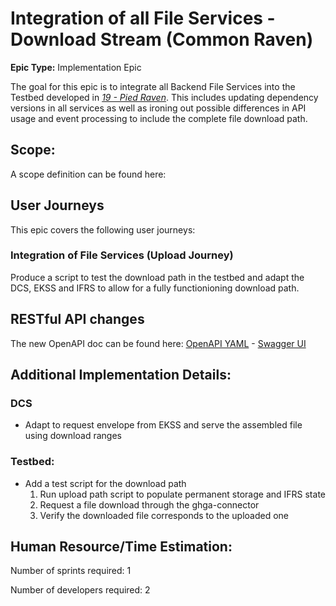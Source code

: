 # Integration of all File Services - Download Stream (Common Raven)
**Epic Type:** Implementation Epic

The goal for this epic is to integrate all Backend File Services into the Testbed developed in [*19 - Pied Raven*](../19-pied-raven/technical_specification.md). This includes updating dependency versions in all services as well as ironing out possible differences in API usage and event processing to include the complete file download path.

## Scope:
A scope definition can be found here:

## User Journeys

This epic covers the following user journeys:

### Integration of File Services (Upload Journey)

Produce a script to test the download path in the testbed and adapt the DCS, EKSS and IFRS to allow for a fully functionioning download path.

## RESTful API changes

The new OpenAPI doc can be found here:
[OpenAPI YAML](./api_definitions/dcs.yaml) - [Swagger UI](https://editor.swagger.io/?url=https://raw.githubusercontent.com/ghga-de/epic-docs/main/24-common-raven/api_definitions/dcs.yaml)

## Additional Implementation Details:


### DCS

- Adapt to request envelope from EKSS and serve the assembled file using download ranges

### Testbed:

- Add a test script for the download path
    1. Run upload path script to populate permanent storage and IFRS state
    2. Request a file download through the ghga-connector
    3. Verify the downloaded file corresponds to the uploaded one


## Human Resource/Time Estimation:

Number of sprints required: 1

Number of developers required: 2
